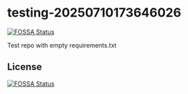 # testing-20250710173646026
[![FOSSA Status](https://app.fossa.com/api/projects/git%2Bgithub.com%2Fkirogum%2Ftesting-20250710173646026.svg?type=shield)](https://app.fossa.com/projects/git%2Bgithub.com%2Fkirogum%2Ftesting-20250710173646026?ref=badge_shield)

Test repo with empty requirements.txt


## License
[![FOSSA Status](https://app.fossa.com/api/projects/git%2Bgithub.com%2Fkirogum%2Ftesting-20250710173646026.svg?type=large)](https://app.fossa.com/projects/git%2Bgithub.com%2Fkirogum%2Ftesting-20250710173646026?ref=badge_large)
